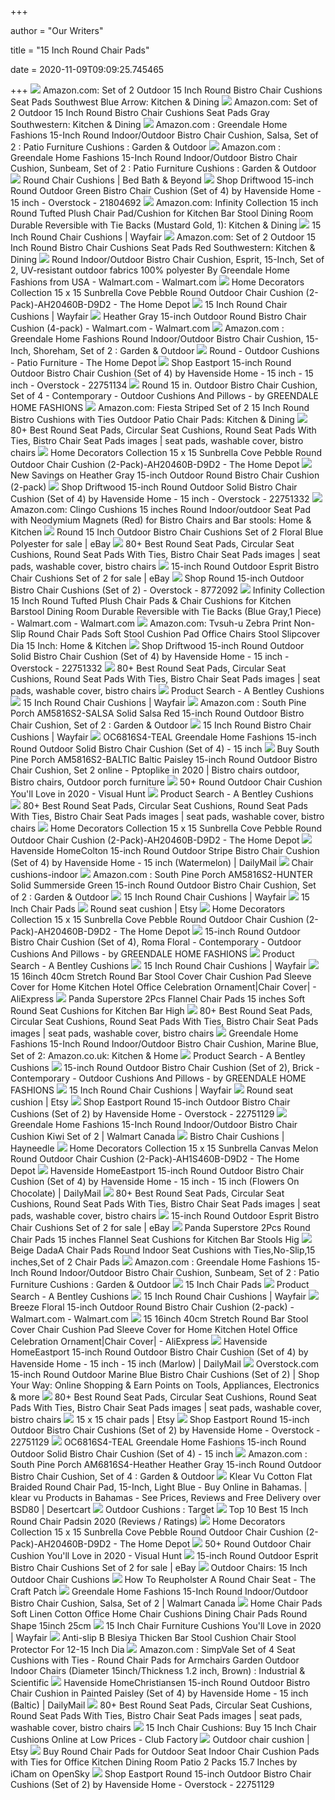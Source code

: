 +++
        
author = "Our Writers"
        
title = "15 Inch Round Chair Pads"
        
date = 2020-11-09T09:09:25.745465
        
+++
[ ![](https://images-na.ssl-images-amazon.com/images/I/61VoTS36BwL._AC_SY450_.jpg)](https://images-na.ssl-images-amazon.com/images/I/61VoTS36BwL._AC_SY450_.jpg) Amazon.com: Set of 2 Outdoor 15 Inch Round Bistro Chair Cushions Seat Pads  Southwest Blue Arrow: Kitchen & Dining
[ ![](https://images-na.ssl-images-amazon.com/images/I/71K-lQ2AM%2BL._AC_SY450_.jpg)](https://images-na.ssl-images-amazon.com/images/I/71K-lQ2AM%2BL._AC_SY450_.jpg) Amazon.com: Set of 2 Outdoor 15 Inch Round Bistro Chair Cushions Seat Pads  Gray Southwestern: Kitchen & Dining
[ ![](https://images-na.ssl-images-amazon.com/images/I/71E6CfMkDsL._AC_SY450_.jpg)](https://images-na.ssl-images-amazon.com/images/I/71E6CfMkDsL._AC_SY450_.jpg) Amazon.com : Greendale Home Fashions 15-Inch Round Indoor/Outdoor Bistro Chair  Cushion, Salsa, Set of 2 : Patio Furniture Cushions : Garden & Outdoor
[ ![](https://images-na.ssl-images-amazon.com/images/I/71AHG1rK-8L._AC_SY450_.jpg)](https://images-na.ssl-images-amazon.com/images/I/71AHG1rK-8L._AC_SY450_.jpg) Amazon.com : Greendale Home Fashions 15-Inch Round Indoor/Outdoor Bistro Chair  Cushion, Sunbeam, Set of 2 : Patio Furniture Cushions : Garden & Outdoor
[ ![](https://b3h2.scene7.com/is/image/BedBathandBeyond/131857761855618p?$imagePLP$&wid=256&hei=256)](https://b3h2.scene7.com/is/image/BedBathandBeyond/131857761855618p?$imagePLP$&wid=256&hei=256) Round Chair Cushions | Bed Bath & Beyond
[ ![](https://ak1.ostkcdn.com/images/products/7857979/15-inch-Round-Outdoor-Kiwi-Bistro-Chair-Cushion-Set-of-4-c841f034-7622-4f1a-9b67-24b6f894d3ea_600.jpg?impolicy=medium)](https://ak1.ostkcdn.com/images/products/7857979/15-inch-Round-Outdoor-Kiwi-Bistro-Chair-Cushion-Set-of-4-c841f034-7622-4f1a-9b67-24b6f894d3ea_600.jpg?impolicy=medium) Shop Driftwood 15-inch Round Outdoor Green Bistro Chair Cushion (Set of 4)  by Havenside Home - 15 inch - Overstock - 21804692
[ ![](https://m.media-amazon.com/images/I/71HK4GUUK4L._AC_SS350_.jpg)](https://m.media-amazon.com/images/I/71HK4GUUK4L._AC_SS350_.jpg) Amazon.com: Infinity Collection 15 inch Round Tufted Plush Chair Pad/Cushion  for Kitchen Bar Stool Dining Room Durable Reversible with Tie Backs  (Mustard Gold, 1): Kitchen & Dining
[ ![](https://secure.img1-fg.wfcdn.com/im/15947828/resize-h310-w310%5Ecompr-r85/7078/70783408/cottone-100-cotton-chair-pads-wties-set-of-4-16-x-15-square-round-extra-comfortable-soft-seat-cushions-ergonomic-pillows-for-rocking-dining-patio-camping-kitchen-chairs-more-white-set-of-4.jpg)](https://secure.img1-fg.wfcdn.com/im/15947828/resize-h310-w310%5Ecompr-r85/7078/70783408/cottone-100-cotton-chair-pads-wties-set-of-4-16-x-15-square-round-extra-comfortable-soft-seat-cushions-ergonomic-pillows-for-rocking-dining-patio-camping-kitchen-chairs-more-white-set-of-4.jpg) 15 Inch Round Chair Cushions | Wayfair
[ ![](https://images-na.ssl-images-amazon.com/images/I/71fbKquF%2BNL._AC_SL1000_.jpg)](https://images-na.ssl-images-amazon.com/images/I/71fbKquF%2BNL._AC_SL1000_.jpg) Amazon.com: Set of 2 Outdoor 15 Inch Round Bistro Chair Cushions Seat Pads  Red Southwestern: Kitchen & Dining
[ ![](https://i5.walmartimages.com/asr/5fd4d6cc-4185-4116-8320-6ffa3b9a9f4f_1.5b5fb74a055a09dac7b213aa5024033e.jpeg)](https://i5.walmartimages.com/asr/5fd4d6cc-4185-4116-8320-6ffa3b9a9f4f_1.5b5fb74a055a09dac7b213aa5024033e.jpeg) Round Indoor/Outdoor Bistro Chair Cushion, Esprit, 15-Inch, Set of 2,  UV-resistant outdoor fabrics 100% polyester By Greendale Home Fashions from  USA - Walmart.com - Walmart.com
[ ![](https://images.homedepot-static.com/productImages/f49ae144-a0da-461d-85ba-f8986ad3c08a/svn/home-decorators-collection-outdoor-dining-chair-cushions-ah20460b-d9d2-64_600.jpg)](https://images.homedepot-static.com/productImages/f49ae144-a0da-461d-85ba-f8986ad3c08a/svn/home-decorators-collection-outdoor-dining-chair-cushions-ah20460b-d9d2-64_600.jpg) Home Decorators Collection 15 x 15 Sunbrella Cove Pebble Round Outdoor Chair  Cushion (2-Pack)-AH20460B-D9D2 - The Home Depot
[ ![](https://secure.img1-fg.wfcdn.com/im/22524751/resize-h160-w160%5Ecompr-r85/7078/70783403/Cottone+100%2525+Cotton+Chair+Pads+w/Ties+%2528Set+of+2%2529%257C+16%25u201D+x+15%25u201D+Square+Round+%257C+Extra-Comfortable+%2526+Soft+Seat+Cushions+%257C+Ergonomic+Pillows+for+Rocking%252C+Dining%252C+Patio%252C+Camping%252C+Kitchen+Chairs+%2526+More%252C+Red+%2528Set+of+2%2529.jpg)](https://secure.img1-fg.wfcdn.com/im/22524751/resize-h160-w160%5Ecompr-r85/7078/70783403/Cottone+100%2525+Cotton+Chair+Pads+w/Ties+%2528Set+of+2%2529%257C+16%25u201D+x+15%25u201D+Square+Round+%257C+Extra-Comfortable+%2526+Soft+Seat+Cushions+%257C+Ergonomic+Pillows+for+Rocking%252C+Dining%252C+Patio%252C+Camping%252C+Kitchen+Chairs+%2526+More%252C+Red+%2528Set+of+2%2529.jpg) 15 Inch Round Chair Cushions | Wayfair
[ ![](https://i5.walmartimages.com/asr/6aa9b221-434d-42d2-b0b2-a5969d1dc082_1.6a2feda9d0cba94c6689ec1f7f177354.jpeg)](https://i5.walmartimages.com/asr/6aa9b221-434d-42d2-b0b2-a5969d1dc082_1.6a2feda9d0cba94c6689ec1f7f177354.jpeg) Heather Gray 15-inch Outdoor Round Bistro Chair Cushion (4-pack) -  Walmart.com - Walmart.com
[ ![](https://images-na.ssl-images-amazon.com/images/I/81Z0f4FOAUL._AC_SY450_.jpg)](https://images-na.ssl-images-amazon.com/images/I/81Z0f4FOAUL._AC_SY450_.jpg) Amazon.com : Greendale Home Fashions Round Indoor/Outdoor Bistro Chair  Cushion, 15-Inch, Shoreham, Set of 2 : Garden & Outdoor
[ ![](https://images.homedepot-static.com/productImages/618ecee6-2b68-45d0-a1cf-ebbcefac196c/svn/classic-accessories-outdoor-dining-chair-cushions-61-002-010902-rt-64_400.jpg)](https://images.homedepot-static.com/productImages/618ecee6-2b68-45d0-a1cf-ebbcefac196c/svn/classic-accessories-outdoor-dining-chair-cushions-61-002-010902-rt-64_400.jpg) Round - Outdoor Cushions - Patio Furniture - The Home Depot
[ ![](https://ak1.ostkcdn.com/images/products/22751134/Havenside-Home-Eastport-15-inch-Round-Outdoor-Bistro-Chair-Cushion-Set-of-4-15-inch-27223f0b-5b53-4e40-b413-be902745e4b4.jpg)](https://ak1.ostkcdn.com/images/products/22751134/Havenside-Home-Eastport-15-inch-Round-Outdoor-Bistro-Chair-Cushion-Set-of-4-15-inch-27223f0b-5b53-4e40-b413-be902745e4b4.jpg) Shop Eastport 15-inch Round Outdoor Bistro Chair Cushion (Set of 4) by  Havenside Home - 15 inch - 15 inch - Overstock - 22751134
[ ![](https://st.hzcdn.com/simgs/2f015a510cb8e577_4-7743/home-design.jpg)](https://st.hzcdn.com/simgs/2f015a510cb8e577_4-7743/home-design.jpg) Round 15 in. Outdoor Bistro Chair Cushion, Set of 4 - Contemporary -  Outdoor Cushions And Pillows - by GREENDALE HOME FASHIONS
[ ![](https://images-na.ssl-images-amazon.com/images/I/71VkkN7csOL._AC_SX522_.jpg)](https://images-na.ssl-images-amazon.com/images/I/71VkkN7csOL._AC_SX522_.jpg) Amazon.com: Fiesta Striped Set of 2 15 Inch Round Bistro Cushions with Ties  Outdoor Patio Chair Pads: Kitchen & Dining
[ ![](https://i.pinimg.com/236x/16/c3/e2/16c3e28ed1289240d7f395a1977a5f62.jpg)](https://i.pinimg.com/236x/16/c3/e2/16c3e28ed1289240d7f395a1977a5f62.jpg) 80+ Best Round Seat Pads, Circular Seat Cushions, Round Seat Pads With  Ties, Bistro Chair Seat Pads images | seat pads, washable cover, bistro  chairs
[ ![](https://images.homedepot-static.com/productImages/dd4869bf-8c89-4b5d-993e-1592abab7967/svn/home-decorators-collection-outdoor-dining-chair-cushions-ah1n460b-d9d2-64_300.jpg)](https://images.homedepot-static.com/productImages/dd4869bf-8c89-4b5d-993e-1592abab7967/svn/home-decorators-collection-outdoor-dining-chair-cushions-ah1n460b-d9d2-64_300.jpg) Home Decorators Collection 15 x 15 Sunbrella Cove Pebble Round Outdoor Chair  Cushion (2-Pack)-AH20460B-D9D2 - The Home Depot
[ ![](https://images.prod.meredith.com/product/5c860c73402b2f7b8bcd516102f84994/1580702434303/l/heather-gray-15-inch-outdoor-round-bistro-chair-cushion-2-pack)](https://images.prod.meredith.com/product/5c860c73402b2f7b8bcd516102f84994/1580702434303/l/heather-gray-15-inch-outdoor-round-bistro-chair-cushion-2-pack) New Savings on Heather Gray 15-inch Outdoor Round Bistro Chair Cushion  (2-pack)
[ ![](https://ak1.ostkcdn.com/images/products/14444349/15-inch-Round-Outdoor-Bistro-Chair-Cushion-Set-of-4-9745499e-0cba-4506-a242-177f595fdf84_600.jpg?impolicy=medium)](https://ak1.ostkcdn.com/images/products/14444349/15-inch-Round-Outdoor-Bistro-Chair-Cushion-Set-of-4-9745499e-0cba-4506-a242-177f595fdf84_600.jpg?impolicy=medium) Shop Driftwood 15-inch Round Outdoor Solid Bistro Chair Cushion (Set of 4)  by Havenside Home - 15 inch - Overstock - 22751332
[ ![](https://images-na.ssl-images-amazon.com/images/I/31wG5eh7iAL._AC_.jpg)](https://images-na.ssl-images-amazon.com/images/I/31wG5eh7iAL._AC_.jpg) Amazon.com: Clingo Cushions 15 inches Round Indoor/outdoor Seat Pad with  Neodymium Magnets (Red) for Bistro Chairs and Bar stools: Home & Kitchen
[ ![](https://i.ebayimg.com/images/g/D~IAAOSw955fPAQ7/s-l1600.jpg)](https://i.ebayimg.com/images/g/D~IAAOSw955fPAQ7/s-l1600.jpg) Round 15 Inch Outdoor Bistro Chair Cushions Set of 2 Floral Blue Polyester  for sale | eBay
[ ![](https://i.pinimg.com/236x/70/ba/88/70ba88708d775003ea470f73e144e18a--flower-fairies-seat-cushions.jpg)](https://i.pinimg.com/236x/70/ba/88/70ba88708d775003ea470f73e144e18a--flower-fairies-seat-cushions.jpg) 80+ Best Round Seat Pads, Circular Seat Cushions, Round Seat Pads With  Ties, Bistro Chair Seat Pads images | seat pads, washable cover, bistro  chairs
[ ![](https://i.ebayimg.com/images/g/GS8AAOSw6yxd5R~m/s-l640.jpg)](https://i.ebayimg.com/images/g/GS8AAOSw6yxd5R~m/s-l640.jpg) 15-inch Round Outdoor Esprit Bistro Chair Cushions Set of 2 for sale | eBay
[ ![](https://ak1.ostkcdn.com/images/products/8772092/P16012716.jpg?impolicy=medium)](https://ak1.ostkcdn.com/images/products/8772092/P16012716.jpg?impolicy=medium) Shop Round 15-inch Outdoor Bistro Chair Cushions (Set of 2) - Overstock -  8772092
[ ![](https://i5.walmartimages.com/asr/40bd433d-c673-4931-a0a8-58c4df40e02c.5c32df9d6c80959d265b5fcd4ddc2c9f.jpeg?odnWidth=612&odnHeight=612&odnBg=ffffff)](https://i5.walmartimages.com/asr/40bd433d-c673-4931-a0a8-58c4df40e02c.5c32df9d6c80959d265b5fcd4ddc2c9f.jpeg?odnWidth=612&odnHeight=612&odnBg=ffffff) Infinity Collection 15 Inch Round Tufted Plush Chair Pads & Chair Cushions  for Kitchen Barstool Dining Room Durable Reversible with Tie Backs (Blue  Gray,1 Piece) - Walmart.com - Walmart.com
[ ![](https://images-na.ssl-images-amazon.com/images/I/710iUOTsmVL._AC_SL1200_.jpg)](https://images-na.ssl-images-amazon.com/images/I/710iUOTsmVL._AC_SL1200_.jpg) Amazon.com: Tvsuh-u Zebra Print Non-Slip Round Chair Pads Soft Stool Cushion  Pad Office Chairs Stool Slipcover Dia 15 Inch: Home & Kitchen
[ ![](https://ak1.ostkcdn.com/images/products/14444349/15-inch-Round-Outdoor-Bistro-Chair-Cushion-Set-of-4-b119fba0-b8d8-4817-98cd-6111e55c0942_600.jpg?impolicy=medium)](https://ak1.ostkcdn.com/images/products/14444349/15-inch-Round-Outdoor-Bistro-Chair-Cushion-Set-of-4-b119fba0-b8d8-4817-98cd-6111e55c0942_600.jpg?impolicy=medium) Shop Driftwood 15-inch Round Outdoor Solid Bistro Chair Cushion (Set of 4)  by Havenside Home - 15 inch - Overstock - 22751332
[ ![](https://i.pinimg.com/474x/b3/cc/bf/b3ccbf4ce23d7b77318da9e10510c8e2.jpg)](https://i.pinimg.com/474x/b3/cc/bf/b3ccbf4ce23d7b77318da9e10510c8e2.jpg) 80+ Best Round Seat Pads, Circular Seat Cushions, Round Seat Pads With  Ties, Bistro Chair Seat Pads images | seat pads, washable cover, bistro  chairs
[ ![](https://www.abentleycushions.co.uk/media/2218/blue-chenille-2.jpg)](https://www.abentleycushions.co.uk/media/2218/blue-chenille-2.jpg) Product Search - A Bentley Cushions
[ ![](https://secure.img1-fg.wfcdn.com/im/86655634/resize-h160-w160%5Ecompr-r85/1085/108587840/Outdoor+Dining+Chair+Cushion.jpg)](https://secure.img1-fg.wfcdn.com/im/86655634/resize-h160-w160%5Ecompr-r85/1085/108587840/Outdoor+Dining+Chair+Cushion.jpg) 15 Inch Round Chair Cushions | Wayfair
[ ![](https://images-na.ssl-images-amazon.com/images/I/71BgiNTUmAL._AC_SL1500_.jpg)](https://images-na.ssl-images-amazon.com/images/I/71BgiNTUmAL._AC_SL1500_.jpg) Amazon.com : South Pine Porch AM5816S2-SALSA Solid Salsa Red 15-inch Round  Outdoor Bistro Chair Cushion, Set of 2 : Garden & Outdoor
[ ![](https://secure.img1-fg.wfcdn.com/im/71709314/resize-h310-w310%5Ecompr-r85/9597/95979154/ruby-leala-outdoor-round-foam-bistro-barstool-cushion-set-of-2.jpg)](https://secure.img1-fg.wfcdn.com/im/71709314/resize-h310-w310%5Ecompr-r85/9597/95979154/ruby-leala-outdoor-round-foam-bistro-barstool-cushion-set-of-2.jpg) 15 Inch Round Bistro Chair Cushions | Wayfair
[ ![](https://c.shld.net/rpx/i/s/pi/mp/20571/prod_8704028922?src=http%3A%2F%2Fak1.ostkcdn.com%2Fimages%2Fproducts%2F14444349%2F15-inch-Round-Outdoor-Bistro-Chair-Cushion-Set-of-4-2ddf19de-b391-40f7-b9f7-0e93fbade365.jpg&d=39871f08deb6422cf958f0a2f38f9b1afae0e392&?hei=64&wid=64&qlt=50)](https://c.shld.net/rpx/i/s/pi/mp/20571/prod_8704028922?src=http%3A%2F%2Fak1.ostkcdn.com%2Fimages%2Fproducts%2F14444349%2F15-inch-Round-Outdoor-Bistro-Chair-Cushion-Set-of-4-2ddf19de-b391-40f7-b9f7-0e93fbade365.jpg&d=39871f08deb6422cf958f0a2f38f9b1afae0e392&?hei=64&wid=64&qlt=50) OC6816S4-TEAL Greendale Home Fashions 15-inch Round Outdoor Solid Bistro Chair  Cushion (Set of 4) - 15 inch
[ ![](https://i.pinimg.com/736x/96/22/6f/96226f524a8b90aa6b7d48018a32e8a3.jpg)](https://i.pinimg.com/736x/96/22/6f/96226f524a8b90aa6b7d48018a32e8a3.jpg) Buy South Pine Porch AM5816S2-BALTIC Baltic Paisley 15-inch Round Outdoor  Bistro Chair Cushion, Set 2 online - Pptoplike in 2020 | Bistro chairs  outdoor, Bistro chairs, Outdoor porch furniture
[ ![](https://visualhunt.com/photos/13/homemiyn-round-chair-pads-for-outdoor-seat-indoor-chair-cushion-pads-with-ties-for-office-kitchen-dining-room-patio-15-7-inches.jpg)](https://visualhunt.com/photos/13/homemiyn-round-chair-pads-for-outdoor-seat-indoor-chair-cushion-pads-with-ties-for-office-kitchen-dining-room-patio-15-7-inches.jpg) 50+ Round Outdoor Chair Cushion You'll Love in 2020 - Visual Hunt
[ ![](https://www.abentleycushions.co.uk/media/1578/img_2511.jpg)](https://www.abentleycushions.co.uk/media/1578/img_2511.jpg) Product Search - A Bentley Cushions
[ ![](https://i.pinimg.com/736x/28/1a/aa/281aaab6b7c438aaa3078c1d6a25d141.jpg)](https://i.pinimg.com/736x/28/1a/aa/281aaab6b7c438aaa3078c1d6a25d141.jpg) 80+ Best Round Seat Pads, Circular Seat Cushions, Round Seat Pads With  Ties, Bistro Chair Seat Pads images | seat pads, washable cover, bistro  chairs
[ ![](https://images.homedepot-static.com/productImages/5245b847-9b79-4795-9953-721064484ce4/svn/home-decorators-collection-outdoor-dining-chair-cushions-ah20460b-d9d2-e1_600.jpg)](https://images.homedepot-static.com/productImages/5245b847-9b79-4795-9953-721064484ce4/svn/home-decorators-collection-outdoor-dining-chair-cushions-ah20460b-d9d2-e1_600.jpg) Home Decorators Collection 15 x 15 Sunbrella Cove Pebble Round Outdoor Chair  Cushion (2-Pack)-AH20460B-D9D2 - The Home Depot
[ ![](https://ak1.ostkcdn.com/images/products/14444350/15-inch-Round-Outdoor-Bistro-Chair-Cushion-Set-of-4-in-Coastal-Stripe-712b25e5-925f-4da1-8fbe-5706bd0b57e5_320.jpg)](https://ak1.ostkcdn.com/images/products/14444350/15-inch-Round-Outdoor-Bistro-Chair-Cushion-Set-of-4-in-Coastal-Stripe-712b25e5-925f-4da1-8fbe-5706bd0b57e5_320.jpg) Havenside HomeColton 15-inch Round Outdoor Stripe Bistro Chair Cushion (Set  of 4) by Havenside Home - 15 inch (Watermelon) | DailyMail
[ ![](https://cdn.slidesharecdn.com/ss_thumbnails/chair-cushions-indoor-130423082525-phpapp02-thumbnail-4.jpg?cb=1366705562)](https://cdn.slidesharecdn.com/ss_thumbnails/chair-cushions-indoor-130423082525-phpapp02-thumbnail-4.jpg?cb=1366705562) Chair cushions-indoor
[ ![](https://images-na.ssl-images-amazon.com/images/I/71%2B92Rf6ziL._AC_SY450_.jpg)](https://images-na.ssl-images-amazon.com/images/I/71%2B92Rf6ziL._AC_SY450_.jpg) Amazon.com : South Pine Porch AM5816S2-HUNTER Solid Summerside Green 15-inch  Round Outdoor Bistro Chair Cushion, Set of 2 : Garden & Outdoor
[ ![](https://secure.img1-fg.wfcdn.com/im/70699805/resize-h240-w240%5Ecompr-r85/9597/95979221/default_name.jpg)](https://secure.img1-fg.wfcdn.com/im/70699805/resize-h240-w240%5Ecompr-r85/9597/95979221/default_name.jpg) 15 Inch Round Chair Cushions | Wayfair
[ ![](https://c.shld.net/rpx/i/s/pi/mp/10181/prod_17883581519?src=http%3A%2F%2Finfo.pandasuperstore.com%2Famazon%2Fhom%2Fps-hom13819001-kelly00039-rp.jpg&d=1b1beaf2731517bd42b31c03de85668de8173e27&hei=245&wid=245&op_sharpen=1&qlt=85)](https://c.shld.net/rpx/i/s/pi/mp/10181/prod_17883581519?src=http%3A%2F%2Finfo.pandasuperstore.com%2Famazon%2Fhom%2Fps-hom13819001-kelly00039-rp.jpg&d=1b1beaf2731517bd42b31c03de85668de8173e27&hei=245&wid=245&op_sharpen=1&qlt=85) 15 Inch Chair Pads
[ ![](https://i.etsystatic.com/22995685/c/2000/1589/0/239/il/615f50/2429610775/il_340x270.2429610775_s9x8.jpg)](https://i.etsystatic.com/22995685/c/2000/1589/0/239/il/615f50/2429610775/il_340x270.2429610775_s9x8.jpg) Round seat cushion | Etsy
[ ![](https://images.homedepot-static.com/productImages/249ccc55-0f41-46ac-88a9-3474aecb721e/svn/home-decorators-collection-outdoor-dining-chair-cushions-ah1p460b-d9d2-64_400.jpg)](https://images.homedepot-static.com/productImages/249ccc55-0f41-46ac-88a9-3474aecb721e/svn/home-decorators-collection-outdoor-dining-chair-cushions-ah1p460b-d9d2-64_400.jpg) Home Decorators Collection 15 x 15 Sunbrella Cove Pebble Round Outdoor Chair  Cushion (2-Pack)-AH20460B-D9D2 - The Home Depot
[ ![](https://st.hzcdn.com/simgs/54a18b640e291129_4-2318/home-design.jpg)](https://st.hzcdn.com/simgs/54a18b640e291129_4-2318/home-design.jpg) 15-inch Round Outdoor Bistro Chair Cushion (Set of 4), Roma Floral -  Contemporary - Outdoor Cushions And Pillows - by GREENDALE HOME FASHIONS
[ ![](https://www.abentleycushions.co.uk/media/2231/round-bergen-orange.jpg)](https://www.abentleycushions.co.uk/media/2231/round-bergen-orange.jpg) Product Search - A Bentley Cushions
[ ![](https://secure.img1-fg.wfcdn.com/im/45153324/resize-h310-w310%5Ecompr-r85/2752/27520573/indooroutdoor-patio-chair-cushion-set-of-2.jpg)](https://secure.img1-fg.wfcdn.com/im/45153324/resize-h310-w310%5Ecompr-r85/2752/27520573/indooroutdoor-patio-chair-cushion-set-of-2.jpg) 15 Inch Round Chair Cushions | Wayfair
[ ![](https://ae01.alicdn.com/kf/H8e3829190a614ce38edd3ec478e155a7r/15-16inch-40cm-Stretch-Round-Bar-Stool-Cover-Chair-Cushion-Pad-Sleeve-Cover-for-Home-Kitchen.jpg_960x960.jpg)](https://ae01.alicdn.com/kf/H8e3829190a614ce38edd3ec478e155a7r/15-16inch-40cm-Stretch-Round-Bar-Stool-Cover-Chair-Cushion-Pad-Sleeve-Cover-for-Home-Kitchen.jpg_960x960.jpg) 15 16inch 40cm Stretch Round Bar Stool Cover Chair Cushion Pad Sleeve Cover  for Home Kitchen Hotel Office Celebration Ornament|Chair Cover| - AliExpress
[ ![](https://c.shld.net/rpx/i/s/pi/mp/10181/prod_17883581119?src=http%3A%2F%2Finfo.pandasuperstore.com%2Famazon%2Fhom%2Fps-hom13819001-kelly00038-rp_sample.jpg&d=50061046665daa24fafd4fba2359cf7a88d6655f&?hei=64&wid=64&qlt=50)](https://c.shld.net/rpx/i/s/pi/mp/10181/prod_17883581119?src=http%3A%2F%2Finfo.pandasuperstore.com%2Famazon%2Fhom%2Fps-hom13819001-kelly00038-rp_sample.jpg&d=50061046665daa24fafd4fba2359cf7a88d6655f&?hei=64&wid=64&qlt=50) Panda Superstore 2Pcs Flannel Chair Pads 15 inches Soft Round Seat Cushions  for Kitchen Bar High
[ ![](https://i.pinimg.com/474x/7d/73/ba/7d73ba0aa78ab446ef7149ee57cb015b.jpg)](https://i.pinimg.com/474x/7d/73/ba/7d73ba0aa78ab446ef7149ee57cb015b.jpg) 80+ Best Round Seat Pads, Circular Seat Cushions, Round Seat Pads With  Ties, Bistro Chair Seat Pads images | seat pads, washable cover, bistro  chairs
[ ![](https://images-na.ssl-images-amazon.com/images/I/81fvWNHpNVL._AC_SL1500_.jpg)](https://images-na.ssl-images-amazon.com/images/I/81fvWNHpNVL._AC_SL1500_.jpg) Greendale Home Fashions 15-Inch Round Indoor/Outdoor Bistro Chair Cushion,  Marine Blue, Set of 2: Amazon.co.uk: Kitchen & Home
[ ![](https://www.abentleycushions.co.uk/media/2075/round-chenille-cream.jpg)](https://www.abentleycushions.co.uk/media/2075/round-chenille-cream.jpg) Product Search - A Bentley Cushions
[ ![](https://st.hzcdn.com/simgs/b661285e0e291153_4-2335/home-design.jpg)](https://st.hzcdn.com/simgs/b661285e0e291153_4-2335/home-design.jpg) 15-inch Round Outdoor Bistro Chair Cushion (Set of 2), Brick - Contemporary  - Outdoor Cushions And Pillows - by GREENDALE HOME FASHIONS
[ ![](https://secure.img1-fg.wfcdn.com/im/74022476/resize-h160-w160%5Ecompr-r85/4298/42985333/Dining+Chair+Cushion.jpg)](https://secure.img1-fg.wfcdn.com/im/74022476/resize-h160-w160%5Ecompr-r85/4298/42985333/Dining+Chair+Cushion.jpg) 15 Inch Round Chair Cushions | Wayfair
[ ![](https://i.etsystatic.com/8620593/c/2250/1786/0/1143/il/b76206/1624987306/il_340x270.1624987306_p0zm.jpg)](https://i.etsystatic.com/8620593/c/2250/1786/0/1143/il/b76206/1624987306/il_340x270.1624987306_p0zm.jpg) Round seat cushion | Etsy
[ ![](https://ak1.ostkcdn.com/images/products/22751129/Havenside-Home-Eastport-Round-15-inch-Outdoor-Bistro-Chair-Cushions-Set-of-2-b69c554f-3f77-461d-b802-a93ea7dc97dc.jpg)](https://ak1.ostkcdn.com/images/products/22751129/Havenside-Home-Eastport-Round-15-inch-Outdoor-Bistro-Chair-Cushions-Set-of-2-b69c554f-3f77-461d-b802-a93ea7dc97dc.jpg) Shop Eastport Round 15-inch Outdoor Bistro Chair Cushions (Set of 2) by  Havenside Home - Overstock - 22751129
[ ![](https://i5.walmartimages.com/asr/f607b29b-7684-49aa-88b0-93d7638bc002_1.c2e2369d7d8f4e9933676a7ea9faebe4.jpeg?odnHeight=450&odnWidth=450&odnBg=ffffff)](https://i5.walmartimages.com/asr/f607b29b-7684-49aa-88b0-93d7638bc002_1.c2e2369d7d8f4e9933676a7ea9faebe4.jpeg?odnHeight=450&odnWidth=450&odnBg=ffffff) Greendale Home Fashions 15-Inch Round Indoor/Outdoor Bistro Chair Cushion  Kiwi Set of 2 | Walmart Canada
[ ![](https://content.haycdn.com/mgen/master:GHF165.jpg?is=400,400,0xffffff)](https://content.haycdn.com/mgen/master:GHF165.jpg?is=400,400,0xffffff) Bistro Chair Cushions | Hayneedle
[ ![](https://images.homedepot-static.com/productImages/a30f169e-d47c-474a-a94e-2a0b718fc7ca/svn/home-decorators-collection-outdoor-dining-chair-cushions-ah1s460b-d9d2-64_600.jpg)](https://images.homedepot-static.com/productImages/a30f169e-d47c-474a-a94e-2a0b718fc7ca/svn/home-decorators-collection-outdoor-dining-chair-cushions-ah1s460b-d9d2-64_600.jpg) Home Decorators Collection 15 x 15 Sunbrella Canvas Melon Round Outdoor Chair  Cushion (2-Pack)-AH1S460B-D9D2 - The Home Depot
[ ![](https://ak1.ostkcdn.com/images/products/22751134/Havenside-Home-Eastport-15-inch-Round-Outdoor-Bistro-Chair-Cushion-Set-of-4-15-inch-4a05adaa-cf1f-4b91-8730-0303e7081de4_320.jpg)](https://ak1.ostkcdn.com/images/products/22751134/Havenside-Home-Eastport-15-inch-Round-Outdoor-Bistro-Chair-Cushion-Set-of-4-15-inch-4a05adaa-cf1f-4b91-8730-0303e7081de4_320.jpg) Havenside HomeEastport 15-inch Round Outdoor Bistro Chair Cushion (Set of  4) by Havenside Home - 15 inch - 15 inch (Flowers On Chocolate) | DailyMail
[ ![](https://i.pinimg.com/236x/99/3e/c7/993ec74d58ee07998f69179057e7c865--seat-cushions-bistro.jpg)](https://i.pinimg.com/236x/99/3e/c7/993ec74d58ee07998f69179057e7c865--seat-cushions-bistro.jpg) 80+ Best Round Seat Pads, Circular Seat Cushions, Round Seat Pads With  Ties, Bistro Chair Seat Pads images | seat pads, washable cover, bistro  chairs
[ ![](https://i.ebayimg.com/images/g/ehgAAOSwudRfO9C8/s-l225.jpg)](https://i.ebayimg.com/images/g/ehgAAOSwudRfO9C8/s-l225.jpg) 15-inch Round Outdoor Esprit Bistro Chair Cushions Set of 2 for sale | eBay
[ ![](https://c.shld.net/rpx/i/s/pi/mp/10181/prod_17883580619?src=http%3A%2F%2Finfo.pandasuperstore.com%2Famazon%2Fhom%2Fps-hom13819001-kelly00034-rp.jpg&d=4449bae8f88fe7090069bc3bb1652d86f1dd802c&hei=333&wid=333&op_sharpen=1)](https://c.shld.net/rpx/i/s/pi/mp/10181/prod_17883580619?src=http%3A%2F%2Finfo.pandasuperstore.com%2Famazon%2Fhom%2Fps-hom13819001-kelly00034-rp.jpg&d=4449bae8f88fe7090069bc3bb1652d86f1dd802c&hei=333&wid=333&op_sharpen=1) Panda Superstore 2Pcs Round Chair Pads 15 inches Flannel Seat Cushions for  Kitchen Bar Stools Hig
[ ![](https://images-na.ssl-images-amazon.com/images/I/51PKrMZ2%2BmL._SL1002_.jpg)](https://images-na.ssl-images-amazon.com/images/I/51PKrMZ2%2BmL._SL1002_.jpg) Beige DadaA Chair Pads Round Indoor Seat Cushions with Ties,No-Slip,15  inches,Set of 2 Chair Pads
[ ![](https://m.media-amazon.com/images/I/61XJJkP8DKL._AC_SS350_.jpg)](https://m.media-amazon.com/images/I/61XJJkP8DKL._AC_SS350_.jpg) Amazon.com : Greendale Home Fashions 15-Inch Round Indoor/Outdoor Bistro Chair  Cushion, Sunbeam, Set of 2 : Patio Furniture Cushions : Garden & Outdoor
[ ![](https://c.shld.net/rpx/i/s/pi/mp/10181/prod_17883581219?src=http%3A%2F%2Finfo.pandasuperstore.com%2Famazon%2Fhom%2Fps-hom13819001-kelly00038-rp.jpg&d=e97a8a28e5ac80a91a7a8455901d03b39e282898&hei=245&wid=245&op_sharpen=1&qlt=85)](https://c.shld.net/rpx/i/s/pi/mp/10181/prod_17883581219?src=http%3A%2F%2Finfo.pandasuperstore.com%2Famazon%2Fhom%2Fps-hom13819001-kelly00038-rp.jpg&d=e97a8a28e5ac80a91a7a8455901d03b39e282898&hei=245&wid=245&op_sharpen=1&qlt=85) 15 Inch Chair Pads
[ ![](https://www.abentleycushions.co.uk/media/2230/round-bergen-ochre.jpg)](https://www.abentleycushions.co.uk/media/2230/round-bergen-ochre.jpg) Product Search - A Bentley Cushions
[ ![](https://secure.img1-fg.wfcdn.com/im/90303331/resize-h160-w160%5Ecompr-r85/3168/31688093/Outdoor+Seat+Cushion+%2528Set+of+2%2529.jpg)](https://secure.img1-fg.wfcdn.com/im/90303331/resize-h160-w160%5Ecompr-r85/3168/31688093/Outdoor+Seat+Cushion+%2528Set+of+2%2529.jpg) 15 Inch Round Chair Cushions | Wayfair
[ ![](https://i5.walmartimages.com/asr/f8f18c08-770d-4e2c-8db6-2632446cac7d_1.30dffacf8cb7b371e248110b32dcabf0.jpeg)](https://i5.walmartimages.com/asr/f8f18c08-770d-4e2c-8db6-2632446cac7d_1.30dffacf8cb7b371e248110b32dcabf0.jpeg) Breeze Floral 15-inch Outdoor Round Bistro Chair Cushion (2-pack) -  Walmart.com - Walmart.com
[ ![](https://ae01.alicdn.com/kf/H8e3829190a614ce38edd3ec478e155a7r/15-16inch-40cm-Stretch-Round-Bar-Stool-Cover-Chair-Cushion-Pad-Sleeve-Cover-for-Home-Kitchen.jpg)](https://ae01.alicdn.com/kf/H8e3829190a614ce38edd3ec478e155a7r/15-16inch-40cm-Stretch-Round-Bar-Stool-Cover-Chair-Cushion-Pad-Sleeve-Cover-for-Home-Kitchen.jpg) 15 16inch 40cm Stretch Round Bar Stool Cover Chair Cushion Pad Sleeve Cover  for Home Kitchen Hotel Office Celebration Ornament|Chair Cover| - AliExpress
[ ![](https://ak1.ostkcdn.com/images/products/22751134/Havenside-Home-Eastport-15-inch-Round-Outdoor-Bistro-Chair-Cushion-Set-of-4-15-inch-e6ada7c7-b5e1-4ad1-9008-00b74dd5f613_320.jpg)](https://ak1.ostkcdn.com/images/products/22751134/Havenside-Home-Eastport-15-inch-Round-Outdoor-Bistro-Chair-Cushion-Set-of-4-15-inch-e6ada7c7-b5e1-4ad1-9008-00b74dd5f613_320.jpg) Havenside HomeEastport 15-inch Round Outdoor Bistro Chair Cushion (Set of  4) by Havenside Home - 15 inch - 15 inch (Marlow) | DailyMail
[ ![](https://s4.sywcdn.net/getImage?url=http%3A%2F%2Fc.shld.net%2Frpx%2Fi%2Fs%2Fpi%2Fmp%2F20571%2Fprod_6540854417%3Fsrc%3Dhttp%253A%252F%252Fak1.ostkcdn.com%252Fimages%252Fproducts%252F6580467%252F15-inch-Round-Outdoor-Marine-Blue-Bistro-Chair-Cushions-Set-of-2-980aebeb-d264-422b-b47f-458a24779192.jpg%26d%3D0d6829688f16775ce110d5a937a0c4cc63662cea&t=Product&w=1500&h=1500&qlt=100&mrg=1&str=1&s=a591dcc4a17ad90f3c60f1d6e0082709)](https://s4.sywcdn.net/getImage?url=http%3A%2F%2Fc.shld.net%2Frpx%2Fi%2Fs%2Fpi%2Fmp%2F20571%2Fprod_6540854417%3Fsrc%3Dhttp%253A%252F%252Fak1.ostkcdn.com%252Fimages%252Fproducts%252F6580467%252F15-inch-Round-Outdoor-Marine-Blue-Bistro-Chair-Cushions-Set-of-2-980aebeb-d264-422b-b47f-458a24779192.jpg%26d%3D0d6829688f16775ce110d5a937a0c4cc63662cea&t=Product&w=1500&h=1500&qlt=100&mrg=1&str=1&s=a591dcc4a17ad90f3c60f1d6e0082709) Overstock.com 15-inch Round Outdoor Marine Blue Bistro Chair Cushions (Set  of 2) | Shop Your Way: Online Shopping & Earn Points on Tools, Appliances,  Electronics & more
[ ![](https://i.pinimg.com/236x/a5/a3/e1/a5a3e1ee5f5a195f6ace090f15df1cf8--flower-fairies-seat-cushions.jpg)](https://i.pinimg.com/236x/a5/a3/e1/a5a3e1ee5f5a195f6ace090f15df1cf8--flower-fairies-seat-cushions.jpg) 80+ Best Round Seat Pads, Circular Seat Cushions, Round Seat Pads With  Ties, Bistro Chair Seat Pads images | seat pads, washable cover, bistro  chairs
[ ![](https://i.etsystatic.com/22995685/d/il/825687/2535273260/il_340x270.2535273260_fl7y.jpg?version=0)](https://i.etsystatic.com/22995685/d/il/825687/2535273260/il_340x270.2535273260_fl7y.jpg?version=0) 15 x 15 chair pads | Etsy
[ ![](https://ak1.ostkcdn.com/images/products/22751129/Havenside-Home-Eastport-Round-15-inch-Outdoor-Bistro-Chair-Cushions-Set-of-2-6521b7ba-0abe-45b6-874d-e07b37352782.jpg)](https://ak1.ostkcdn.com/images/products/22751129/Havenside-Home-Eastport-Round-15-inch-Outdoor-Bistro-Chair-Cushions-Set-of-2-6521b7ba-0abe-45b6-874d-e07b37352782.jpg) Shop Eastport Round 15-inch Outdoor Bistro Chair Cushions (Set of 2) by  Havenside Home - Overstock - 22751129
[ ![](https://c.shld.net/rpx/i/s/pi/mp/20571/prod_8704029522?src=http%3A%2F%2Fak1.ostkcdn.com%2Fimages%2Fproducts%2F14444349%2F15-inch-Round-Outdoor-Bistro-Chair-Cushion-Set-of-4-ba9c7072-d5c8-4c26-b348-aed962e1bd76.jpg&d=1a64770fe499e065e4835e5c4b0d69b1217e305b&hei=333&wid=333&op_sharpen=1)](https://c.shld.net/rpx/i/s/pi/mp/20571/prod_8704029522?src=http%3A%2F%2Fak1.ostkcdn.com%2Fimages%2Fproducts%2F14444349%2F15-inch-Round-Outdoor-Bistro-Chair-Cushion-Set-of-4-ba9c7072-d5c8-4c26-b348-aed962e1bd76.jpg&d=1a64770fe499e065e4835e5c4b0d69b1217e305b&hei=333&wid=333&op_sharpen=1) OC6816S4-TEAL Greendale Home Fashions 15-inch Round Outdoor Solid Bistro Chair  Cushion (Set of 4) - 15 inch
[ ![](https://images-na.ssl-images-amazon.com/images/I/81e9eprDtxL._AC_SY450_.jpg)](https://images-na.ssl-images-amazon.com/images/I/81e9eprDtxL._AC_SY450_.jpg) Amazon.com : South Pine Porch AM6816S4-Heather Heather Gray 15-inch Round  Outdoor Bistro Chair Cushion, Set of 4 : Garden & Outdoor
[ ![](https://images-na.ssl-images-amazon.com/images/I/517C409KF5L.jpg)](https://images-na.ssl-images-amazon.com/images/I/517C409KF5L.jpg) Klear Vu Cotton Flat Braided Round Chair Pad, 15-Inch, Light Blue - Buy  Online in Bahamas. | klear vu Products in Bahamas - See Prices, Reviews and  Free Delivery over BSD80 | Desertcart
[ ![](https://target.scene7.com/is/image/Target/OutdoorRound-EdgeCushions_CB210654-191220_1576870484247?wid=315&hei=315&qlt=60&fmt=pjpeg)](https://target.scene7.com/is/image/Target/OutdoorRound-EdgeCushions_CB210654-191220_1576870484247?wid=315&hei=315&qlt=60&fmt=pjpeg) Outdoor Cushions : Target
[ ![](https://m.media-amazon.com/images/I/519FqjH33sL._AC_UL320_ML3_.jpg)](https://m.media-amazon.com/images/I/519FqjH33sL._AC_UL320_ML3_.jpg) Top 10 Best 15 Inch Round Chair Padsin 2020 (Reviews / Ratings)
[ ![](https://images.homedepot-static.com/productImages/618ecee6-2b68-45d0-a1cf-ebbcefac196c/svn/classic-accessories-outdoor-dining-chair-cushions-61-002-010902-rt-64_300.jpg)](https://images.homedepot-static.com/productImages/618ecee6-2b68-45d0-a1cf-ebbcefac196c/svn/classic-accessories-outdoor-dining-chair-cushions-61-002-010902-rt-64_300.jpg) Home Decorators Collection 15 x 15 Sunbrella Cove Pebble Round Outdoor Chair  Cushion (2-Pack)-AH20460B-D9D2 - The Home Depot
[ ![](https://visualhunt.com/photos/13/greendale-home-fashions-15-in-round-outdoor-bistro-chair-cushion-in-coastal-stripe-set-of-2.jpg?s=wh2)](https://visualhunt.com/photos/13/greendale-home-fashions-15-in-round-outdoor-bistro-chair-cushion-in-coastal-stripe-set-of-2.jpg?s=wh2) 50+ Round Outdoor Chair Cushion You'll Love in 2020 - Visual Hunt
[ ![](https://i.ebayimg.com/images/g/UxkAAOSwNIhfQVxO/s-l225.jpg)](https://i.ebayimg.com/images/g/UxkAAOSwNIhfQVxO/s-l225.jpg) 15-inch Round Outdoor Esprit Bistro Chair Cushions Set of 2 for sale | eBay
[ ![](http://herri-kirolak.org/wp-content/uploads/2018/10/outdoor-bistro-chair-cushions-chair-cushions-round-inch-round-chair-cushions-beautiful-round-bistro-chair-cushions-round-bistro-chair-cushions-chair-cushions-15-inch-outdoor-bistro-chair-cushions.jpg)](http://herri-kirolak.org/wp-content/uploads/2018/10/outdoor-bistro-chair-cushions-chair-cushions-round-inch-round-chair-cushions-beautiful-round-bistro-chair-cushions-round-bistro-chair-cushions-chair-cushions-15-inch-outdoor-bistro-chair-cushions.jpg) Outdoor Chairs: 15 Inch Outdoor Chair Cushions
[ ![](https://www.thecraftpatchblog.com/wp-content/uploads/2015/06/patiosetafter2.jpg)](https://www.thecraftpatchblog.com/wp-content/uploads/2015/06/patiosetafter2.jpg) How To Reupholster A Round Chair Seat - The Craft Patch
[ ![](https://i5.walmartimages.com/asr/9c1d159a-b051-4fd7-8fa7-8f03db57fcaa_1.e03671e24f9303e58ef6229a10b7ebba.jpeg?odnHeight=450&odnWidth=450&odnBg=ffffff)](https://i5.walmartimages.com/asr/9c1d159a-b051-4fd7-8fa7-8f03db57fcaa_1.e03671e24f9303e58ef6229a10b7ebba.jpeg?odnHeight=450&odnWidth=450&odnBg=ffffff) Greendale Home Fashions 15-Inch Round Indoor/Outdoor Bistro Chair Cushion,  Salsa, Set of 2 | Walmart Canada
[ ![](https://m.media-amazon.com/images/I/81Wh9cq6OvL._AC._SR360,460.jpg)](https://m.media-amazon.com/images/I/81Wh9cq6OvL._AC._SR360,460.jpg) Home Chair Pads Soft Linen Cotton Office Home Chair Cushions Dining Chair  Pads Round Shape 15inch 25cm
[ ![](https://secure.img1-fg.wfcdn.com/im/54304802/compr-r85/4298/42985352/default.jpg)](https://secure.img1-fg.wfcdn.com/im/54304802/compr-r85/4298/42985352/default.jpg) 15 Inch Chair Furniture Cushions You'll Love in 2020 | Wayfair
[ ![](https://images-na.ssl-images-amazon.com/images/I/61%2BFi88Cc1L._SL1024_.jpg)](https://images-na.ssl-images-amazon.com/images/I/61%2BFi88Cc1L._SL1024_.jpg) Anti-slip B Blesiya Thicken Bar Stool Cushion Chair Stool Protector For 12-15  Inch Dia
[ ![](https://images-na.ssl-images-amazon.com/images/I/81CZBQnba0L._AC_SL1500_.jpg)](https://images-na.ssl-images-amazon.com/images/I/81CZBQnba0L._AC_SL1500_.jpg) Amazon.com : SimpVale Set of 4 Seat Cushions with Ties - Round Chair Pads  for Armchairs Garden Outdoor Indoor Chairs (Diameter 15inch/Thickness 1.2 inch, Brown) : Industrial & Scientific
[ ![](https://ak1.ostkcdn.com/images/products/14444357/15-inch-Round-Outdoor-Bistro-Chair-Cushion-Set-of-4-in-Painted-Paisley-6150286e-4d6a-42a9-9b3a-4ff2c2da348e_320.jpg)](https://ak1.ostkcdn.com/images/products/14444357/15-inch-Round-Outdoor-Bistro-Chair-Cushion-Set-of-4-in-Painted-Paisley-6150286e-4d6a-42a9-9b3a-4ff2c2da348e_320.jpg) Havenside HomeChristiansen 15-inch Round Outdoor Bistro Chair Cushion in  Painted Paisley (Set of 4) by Havenside Home - 15 inch (Baltic) | DailyMail
[ ![](https://i.pinimg.com/236x/2b/c3/1b/2bc31b1dff19493943be3cc2069c5bb2--flower-fairies-seat-cushions.jpg)](https://i.pinimg.com/236x/2b/c3/1b/2bc31b1dff19493943be3cc2069c5bb2--flower-fairies-seat-cushions.jpg) 80+ Best Round Seat Pads, Circular Seat Cushions, Round Seat Pads With  Ties, Bistro Chair Seat Pads images | seat pads, washable cover, bistro  chairs
[ ![](https://img5.cfcdn.club/c8/a7/c818eb3b003f283a91c178fb895e62a7_350x350.jpg)](https://img5.cfcdn.club/c8/a7/c818eb3b003f283a91c178fb895e62a7_350x350.jpg) 15 Inch Chair Cushions: Buy 15 Inch Chair Cushions Online at Low Prices -  Club Factory
[ ![](https://i.etsystatic.com/22995685/c/2000/1589/0/205/il/8b3592/2386409465/il_340x270.2386409465_cxx1.jpg)](https://i.etsystatic.com/22995685/c/2000/1589/0/205/il/8b3592/2386409465/il_340x270.2386409465_cxx1.jpg) Outdoor chair cushion | Etsy
[ ![](https://cdn1.ykso.co/icham/product/round-chair-pads-for-outdoor-seat-indoor-chair-cushion-pads-with-ties-for-office-kitchen-dining-room-patio-2-packs-15-7-inches/images/ab953e0/1547444245/generous.jpg)](https://cdn1.ykso.co/icham/product/round-chair-pads-for-outdoor-seat-indoor-chair-cushion-pads-with-ties-for-office-kitchen-dining-room-patio-2-packs-15-7-inches/images/ab953e0/1547444245/generous.jpg) Buy Round Chair Pads for Outdoor Seat Indoor Chair Cushion Pads with Ties  for Office Kitchen Dining Room Patio 2 Packs 15.7 Inches by iCham on OpenSky
[ ![](https://ak1.ostkcdn.com/images/products/22751129/Havenside-Home-Eastport-Round-15-inch-Outdoor-Bistro-Chair-Cushions-Set-of-2-86df5942-5095-4455-a97e-61174ef9a1a8.jpg)](https://ak1.ostkcdn.com/images/products/22751129/Havenside-Home-Eastport-Round-15-inch-Outdoor-Bistro-Chair-Cushions-Set-of-2-86df5942-5095-4455-a97e-61174ef9a1a8.jpg) Shop Eastport Round 15-inch Outdoor Bistro Chair Cushions (Set of 2) by  Havenside Home - Overstock - 22751129
